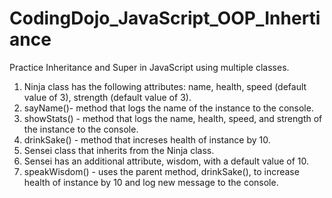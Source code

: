 # CodingDojo_JavaScript_OOP_Inhertiance
Practice Inheritance and Super in JavaScript  using multiple classes. 


1. Ninja class has the following attributes: name, health, speed (default value of 3), strength (default value of 3).
2. sayName()- method that logs the name of the instance to the console.
3. showStats() - method that logs the name, health, speed, and strength of the instance to the console. 
4. drinkSake() - method that increses health of instance by 10. 
5. Sensei class that inherits from the Ninja class. 
6. Sensei has an additional attribute, wisdom, with a default value of 10. 
7. speakWisdom() - uses the parent method, drinkSake(), to increase health of instance by 10 and log new message to the console. 
